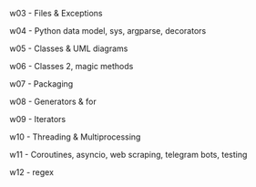 w03 - Files & Exceptions

w04 - Python data model, sys, argparse, decorators

w05 - Classes & UML diagrams

w06 - Classes 2, magic methods

w07 - Packaging

w08 - Generators & for

w09 - Iterators

w10 - Threading & Multiprocessing

w11 - Coroutines, asyncio, web scraping, telegram bots, testing

w12 - regex
